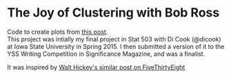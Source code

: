 # The Joy of Clustering with Bob Ross

Code to create plots from [this post](http://www.statslife.org.uk/culture/2553-the-joy-of-clustering).  
This project was intially my final project in Stat 503 with Di Cook (@dicook) at Iowa State University in Spring 2015.
I then submitted a version of it to the YSS Writing Competition in Significance Magazine, and was a finalist. 

It was inspired by [Walt Hickey's similar post on FiveThirtyEight](http://fivethirtyeight.com/features/a-statistical-analysis-of-the-work-of-bob-ross/)

